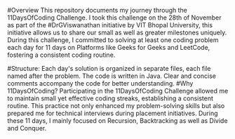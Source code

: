 #Overview
This repository documents my journey through the 11DaysOfCoding Challenge. I took this challenge on the 28th of November as part of the #DrGViswanathan initiative by VIT Bhopal University, this initiative allows us to share our small as well as greater milestones uniquely. During this challenge, I committed to solving at least one coding problem each day for 11 days on Platforms like Geeks for Geeks and LeetCode, fostering a consistent coding routine.

#Structure:
Each day's solution is organized in separate files, each file named after the problem.
The code is written in Java.
Clear and concise comments accompany the code for better understanding.
#Why 11DaysOfCoding?
Participating in the 11DaysOfCoding Challenge allowed me to maintain small yet effective coding streaks, establishing a consistent routine. This practice not only enhanced my problem-solving skills but also prepared me for technical interviews during placement initiatives. During these 11 days, I mainly focused on Recursion, Backtracking as well as Divide and Conquer.

